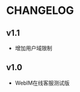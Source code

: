 CHANGELOG
=========================

v1.1
-----------------------------
*	增加用户域限制


v1.0
-----------------------------
*	WebIM在线客服测试版

